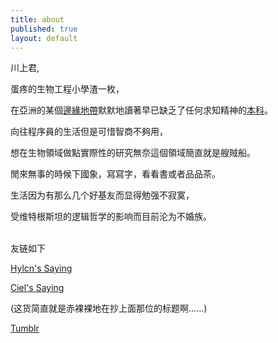 ```yaml
--- 
title: about
published: true
layout: default
---
```


川上君, 

蛋疼的生物工程小學渣一枚，

在亞洲的某個[邊緣地帶](http://www.ntu.edu.sg)默默地讀著早已缺乏了任何求知精神的[本科](http://www.scbe.ntu.edu.sg)。

向往程序員的生活但是可惜智商不夠用，

想在生物領域做點實際性的研究無奈這個領域簡直就是艘賊船。

閒來無事的時候下國象，寫寫字，看看書或者品品茶。

生活因为有那么几个好基友而显得勉强不寂寞，

受维特根斯坦的逻辑哲学的影响而目前沦为不婚族。
<br></br>

友链如下

[Hylcn's Saying](http://hylcn.me)

[Ciel's Saying](http://ciel.im)

(这货简直就是赤裸裸地在抄上面那位的标题啊……)

[Tumblr](http://blog.oculus.im)
